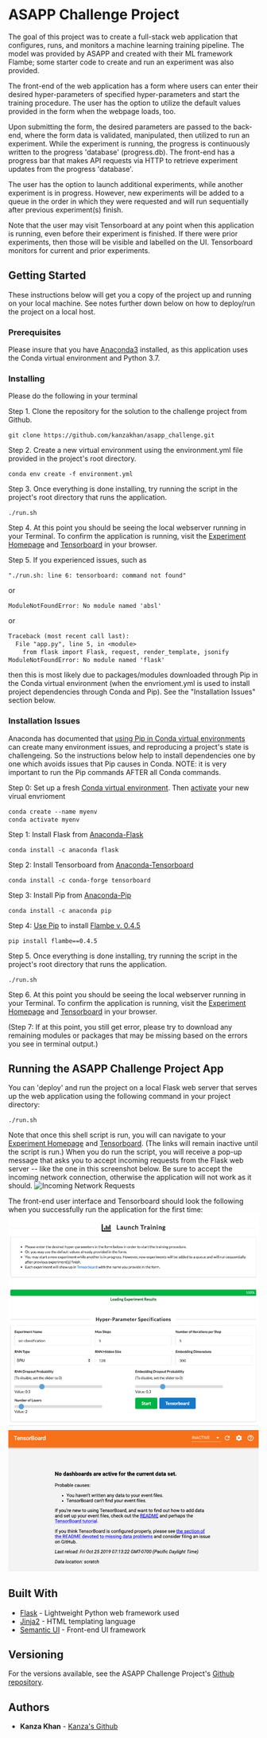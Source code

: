 # ASAPP Challenge Project

The goal of this project was to create a full-stack web application that configures, runs, and monitors a machine learning training pipeline. The model was provided by ASAPP and created with their ML framework Flambe; some starter code to create and run an experiment was also provided.

The front-end of the web application has a form where users can enter their desired hyper-parameters
of specified hyper-parameters and start the training procedure. The user has the option to utilize the default values provided in the form when the webpage loads, too.

Upon submitting the form, the desired parameters are passed to the back-end, where the form data is validated, manipulated, then utilized to run an experiment. While the experiment is running, the progress is continuously written to the progress 'database' (progress.db). The front-end has a progress bar that makes API requests via HTTP to retrieve experiment updates from the progress 'database'.

The user has the option to launch additional experiments, while another experiment is in progress. However, new experiments will be added to a queue in the order in which they were requested and will run sequentially after previous experiment(s) finish.

Note that the user may visit Tensorboard at any point when this application is running, even before their experiment is finished. If there were prior experiments, then those will be visible and labelled on the UI. Tensorboard monitors for current and prior experiments.

## Getting Started

These instructions below will get you a copy of the project up and running on your local machine. See notes further down below on how to deploy/run the project on a local host.

### Prerequisites

Please insure that you have [Anaconda3](https://www.anaconda.com/distribution/) installed, as this application uses the Conda virtual environment and Python 3.7.

### Installing

Please do the following in your terminal

Step 1. Clone the repository for the solution to the challenge project from Github.

```
git clone https://github.com/kanzakhan/asapp_challenge.git
```

Step 2. Create a new virtual environment using the environment.yml file provided in the project's root directory.

```
conda env create -f environment.yml
```

Step 3. Once everything is done installing, try running the script in the project's root directory that runs the application.

```
./run.sh
```

Step 4. At this point you should be seeing the local webserver running in your Terminal. To confirm the application is running, visit the [Experiment Homepage](http://localhost:5000/) and [Tensorboard](http://localhost:6006) in your browser.

Step 5. If you experienced issues, such as

```
"./run.sh: line 6: tensorboard: command not found"
```

or

```
ModuleNotFoundError: No module named 'absl'
```

or

```
Traceback (most recent call last):
  File "app.py", line 5, in <module>
    from flask import Flask, request, render_template, jsonify
ModuleNotFoundError: No module named 'flask'
```

then this is most likely due to packages/modules downloaded through Pip in the Conda virtual environment (when the envrioment.yml is used to install project dependencies through Conda and Pip). See the "Installation Issues" section below.

### Installation Issues

Anaconda has documented that [using Pip in Conda virtual environments](https://www.anaconda.com/using-pip-in-a-conda-environment/) can create many environment issues, and reproducing a project's state is challengeing. So the instructions below help to install dependencies one by one which avoids issues that Pip causes in Conda. NOTE: it is very important to run the Pip commands AFTER all Conda commands.


Step 0: Set up a fresh [Conda virtual environment](https://docs.conda.io/projects/conda/en/latest/user-guide/tasks/manage-environments.html#creating-an-environment-with-commands). Then [activate](https://docs.conda.io/projects/conda/en/latest/user-guide/tasks/manage-environments.html#activating-an-environment) your new virual envrioment

```
conda create --name myenv
conda activate myenv
```

Step 1: Install Flask from [Anaconda-Flask](https://anaconda.org/anaconda/flask)
```
conda install -c anaconda flask
```

Step 2: Install Tensorboard from [Anaconda-Tensorboard](https://anaconda.org/conda-forge/tensorboard)
```
conda install -c conda-forge tensorboard
```

Step 3: Install Pip from [Anaconda-Pip](https://anaconda.org/anaconda/pip)
```
conda install -c anaconda pip
```

Step 4: [Use Pip](https://docs.conda.io/projects/conda/en/latest/user-guide/tasks/manage-environments.html#using-pip-in-an-environment) to install [Flambe v. 0.4.5](https://pypi.org/project/flambe/)
```
pip install flambe==0.4.5
```

Step 5. Once everything is done installing, try running the script in the project's root directory that runs the application.

```
./run.sh
```

Step 6. At this point you should be seeing the local webserver running in your Terminal. To confirm the application is running, visit the [Experiment Homepage](http://localhost:5000/) and [Tensorboard](http://localhost:6006) in your browser.

(Step 7: If at this point, you still get error, please try to download any remaining modules or packages that may be missing based on the errors you see in terminal output.)

## Running the ASAPP Challenge Project App

You can 'deploy' and run the project on a local Flask web server that serves up the web application using the following command in your project directory:

```
./run.sh
```

Note that once this shell script is run, you will can navigate to your [Experiment Homepage](http://localhost:5000/) and [Tensorboard](http://localhost:6006). (The links will remain inactive until the script is run.) When you do run the script, you will receive a pop-up message that asks you to accept incoming requests from the Flask web server -- like the one in this screenshot below. Be sure to accept the incoming network connection, otherwise the application will not work as it should.
![Incoming Network Requests](server_requests.png)

The front-end user interface and Tensorboard should look the following when you successfully run the application for the first time:
![Front End User Interface](user_interface.png)
![Tensorboard](tensorboard.png)

## Built With

* [Flask](http://flask.palletsprojects.com/en/1.1.x/) - Lightweight Python web framework used
* [Jinja2](https://jinja.palletsprojects.com/en/2.10.x/) - HTML templating language
* [Semantic UI](https://semantic-ui.com/) - Front-end UI framework

## Versioning

For the versions available, see the ASAPP Challenge Project's [Github repository](https://github.com/kanzakhan/asapp_challenge).

## Authors

* **Kanza Khan** - [Kanza's Github](https://github.com/kanzakhan/)
